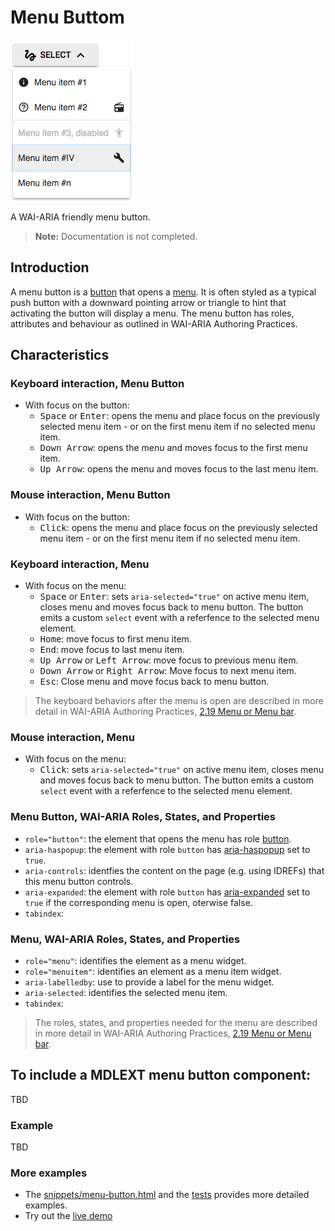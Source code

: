 # Menu Buttom
![Menu button](../../etc/menu-button.png)

A WAI-ARIA friendly menu button.

>**Note:** Documentation is not completed. 

## Introduction
A menu button is a [button](https://www.w3.org/TR/wai-aria-practices/#button) that opens a 
[menu](https://www.w3.org/TR/wai-aria-practices/#menu). It is often styled as a typical push button with a 
downward pointing arrow or triangle to hint that activating the button will display a menu. 
The menu button has roles, attributes and behaviour as outlined in WAI-ARIA Authoring Practices.

## Characteristics

### Keyboard interaction, Menu Button 
* With focus on the button:
    * <kbd>Space</kbd> or <kbd>Enter</kbd>: opens the menu and place focus on the previously selected menu item - or on the first menu item if no selected menu item.
    * <kbd>Down Arrow</kbd>: opens the menu and moves focus to the first menu item.
    * <kbd>Up Arrow</kbd>: opens the menu and moves focus to the last menu item.

### Mouse interaction, Menu Button 
* With focus on the button:
    * <kbd>Click</kbd>: opens the menu and place focus on the previously selected menu item - or on the first menu item if no selected menu item.
    
### Keyboard interaction, Menu
* With focus on the menu:
    * <kbd>Space</kbd> or <kbd>Enter</kbd>: sets `aria-selected="true"` on active menu item, closes menu and moves focus back to menu button. The button emits a custom `select` event with a referfence to the selected menu element.
    * <kbd>Home</kbd>: move focus to first menu item.
    * <kbd>End</kbd>: move focus to last menu item.
    * <kbd>Up Arrow</kbd> or <kbd>Left Arrow</kbd>: move focus to previous menu item.
    * <kbd>Down Arrow</kbd> or <kbd>Right Arrow</kbd>: Move focus to next menu item.
    * <kbd>Esc</kbd>: Close menu and move focus back to menu button.

>The keyboard behaviors after the menu is open are described in more detail in WAI-ARIA Authoring Practices, [2.19 Menu or Menu bar](https://www.w3.org/TR/wai-aria-practices/#menu).

### Mouse interaction, Menu
* With focus on the menu:
    * <kbd>Click</kbd>: sets `aria-selected="true"` on active menu item, closes menu and moves focus back to menu button. The button emits a custom `select` event with a referfence to the selected menu element. 

### Menu Button, WAI-ARIA Roles, States, and Properties
* `role="button"`: the element that opens the menu has role [button](http://www.w3.org/TR/wai-aria-1.1/#button).
* `aria-haspopup`: the element with role `button` has [aria-haspopup](http://www.w3.org/TR/wai-aria-1.1/#aria-haspopup) set to `true`.
* `aria-controls`: identfies the content on the page (e.g. using IDREFs) that this menu button controls.
* `aria-expanded`: the element with role `button` has [aria-expanded](https://www.w3.org/TR/wai-aria-1.1/#aria-expanded) set to `true` if the corresponding menu is open, oterwise false.
* `tabindex`:

### Menu, WAI-ARIA Roles, States, and Properties
* `role="menu"`: identifies the element as a menu widget.
* `role="menuitem"`: identifies an element as a menu item widget.
* `aria-labelledby`: use to provide a label for the menu widget.
* `aria-selected`: identifies the selected menu item.
* `tabindex`:
 
>The roles, states, and properties needed for the menu are described in more detail in WAI-ARIA Authoring Practices, [2.19 Menu or Menu bar](https://www.w3.org/TR/wai-aria-practices/#menu).


## To include a MDLEXT **menu button** component:
TBD


### Example
TBD


### More examples
* The [snippets/menu-button.html](./snippets/menu-button.html) and the [tests](../../test/menu-button/menu-button.spec.js) provides more detailed examples.
* Try out the [live demo](http://leifoolsen.github.io/mdl-ext/demo/menu-button.html)
